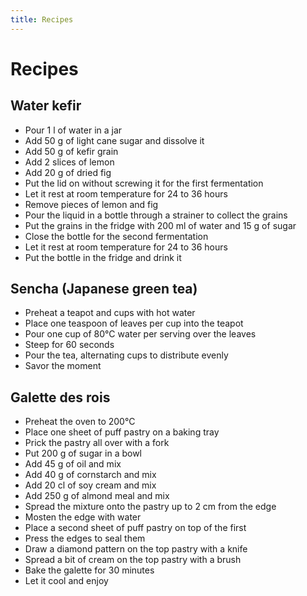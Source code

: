 ```yaml
---
title: Recipes
---
```


# Recipes

## Water kefir

- Pour 1 l of water in a jar
- Add 50 g of light cane sugar and dissolve it
- Add 50 g of kefir grain
- Add 2 slices of lemon
- Add 20 g of dried fig
- Put the lid on without screwing it for the first fermentation
- Let it rest at room temperature for 24 to 36 hours
- Remove pieces of lemon and fig
- Pour the liquid in a bottle through a strainer to collect the grains
- Put the grains in the fridge with 200 ml of water and 15 g of sugar
- Close the bottle for the second fermentation
- Let it rest at room temperature for 24 to 36 hours
- Put the bottle in the fridge and drink it

## Sencha (Japanese green tea)

- Preheat a teapot and cups with hot water
- Place one teaspoon of leaves per cup into the teapot
- Pour one cup of 80°C water per serving over the leaves
- Steep for 60 seconds
- Pour the tea, alternating cups to distribute evenly
- Savor the moment

## Galette des rois

- Preheat the oven to 200°C
- Place one sheet of puff pastry on a baking tray
- Prick the pastry all over with a fork
- Put 200 g of sugar in a bowl
- Add 45 g of oil and mix
- Add 40 g of cornstarch and mix
- Add 20 cl of soy cream and mix
- Add 250 g of almond meal and mix
- Spread the mixture onto the pastry up to 2 cm from the edge
- Mosten the edge with water
- Place a second sheet of puff pastry on top of the first
- Press the edges to seal them
- Draw a diamond pattern on the top pastry with a knife
- Spread a bit of cream on the top pastry with a brush
- Bake the galette for 30 minutes
- Let it cool and enjoy
